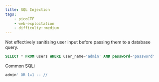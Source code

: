 ```yaml
---
title: SQL Injection
tags:
    - picoCTF
    - web-exploitation
    - difficulty::medium
---
```


Not effectively sanitising user input before passing them to a database query.

```sql
SELECT * FROM users WHERE user_name='admin' AND password='password'
```

Common  SQLi

```sql
admin' OR 1=1 -- //
```